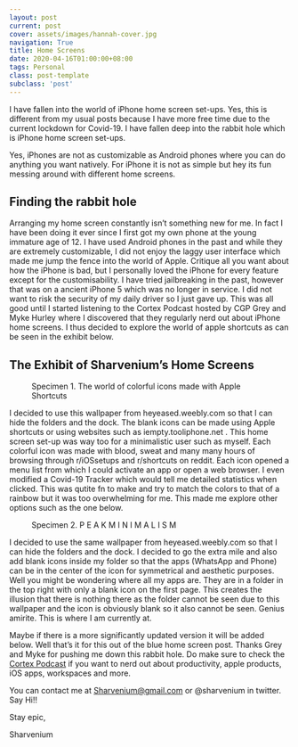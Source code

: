 ```yaml
---
layout: post
current: post
cover: assets/images/hannah-cover.jpg
navigation: True
title: Home Screens
date: 2020-04-16T01:00:00+08:00
tags: Personal
class: post-template
subclass: 'post'
---
```

I have fallen into the world of iPhone home screen set-ups. Yes, this is different from my usual posts because I have more free time due to the current lockdown for Covid-19. I have fallen deep into the rabbit hole which is iPhone home screen set-ups. 

Yes, iPhones are not as customizable as Android phones where you can do anything you want natively. For iPhone it is not as simple but hey its fun messing around with different home screens. 

## Finding the rabbit hole 

Arranging my home screen constantly isn’t something new for me. In fact I have been doing it ever since I first got my own phone at the young immature age of 12. I have used Android phones in the past and while they are extremely customizable, I did not enjoy the laggy user interface which made me jump the fence into the world of Apple. Critique all you want about how the iPhone is bad, but I personally loved the iPhone for every feature except for the customisability. I have tried jailbreaking in the past, however that was on a ancient iPhone 5 which was no longer in service. I did not want to risk the security of my daily driver so I just gave up. This was all good until I started listening to the Cortex Podcast hosted by CGP Grey and Myke Hurley where I discovered that they regularly nerd out about iPhone home screens. I thus decided to explore the world of apple shortcuts as can be seen in the exhibit below. 

## The Exhibit of Sharvenium’s Home Screens

<div class="wp-block-image">
  <figure class="aligncenter size-large"><img src="https://sharvenium.com/wp-content/uploads/2020/04/img_4338-231x500.png" alt="" class="wp-image-966" srcset="https://sharvenium.com/wp-content/uploads/2020/04/img_4338-231x500.png 231w, https://sharvenium.com/wp-content/uploads/2020/04/img_4338-139x300.png 139w, https://sharvenium.com/wp-content/uploads/2020/04/img_4338-768x1662.png 768w, https://sharvenium.com/wp-content/uploads/2020/04/img_4338-710x1536.png 710w, https://sharvenium.com/wp-content/uploads/2020/04/img_4338-400x866.png 400w, https://sharvenium.com/wp-content/uploads/2020/04/img_4338-800x1731.png 800w, https://sharvenium.com/wp-content/uploads/2020/04/img_4338.png 828w" sizes="(max-width: 231px) 100vw, 231px" /><figcaption>Specimen 1. The world of colorful icons made with Apple Shortcuts</figcaption></figure>
</div>

I decided to use this wallpaper from heyeased.weebly.com so that I can hide the folders and the dock. The blank icons can be made using Apple shortcuts or using websites such as iempty.tooliphone.net . This home screen set-up was way too for a minimalistic user such as myself. Each colorful icon was made with blood, sweat and many many hours of browsing through r/iOSsetups and r/shortcuts on reddit. Each icon opened a menu list from which I could activate an app or open a web browser. I even modified a Covid-19 Tracker which would tell me detailed statistics when clicked. This was qutite fn to make and try to match the colors to that of a rainbow but it was too overwhelming for me. This made me explore other options such as the one below. 

<div class="wp-block-image">
  <figure class="aligncenter size-large"><img src="https://sharvenium.com/wp-content/uploads/2020/04/img_8562ba217819-1-231x500.jpg" alt="" class="wp-image-967" srcset="https://sharvenium.com/wp-content/uploads/2020/04/img_8562ba217819-1-231x500.jpg 231w, https://sharvenium.com/wp-content/uploads/2020/04/img_8562ba217819-1-139x300.jpg 139w, https://sharvenium.com/wp-content/uploads/2020/04/img_8562ba217819-1-768x1662.jpg 768w, https://sharvenium.com/wp-content/uploads/2020/04/img_8562ba217819-1-710x1536.jpg 710w, https://sharvenium.com/wp-content/uploads/2020/04/img_8562ba217819-1-400x866.jpg 400w, https://sharvenium.com/wp-content/uploads/2020/04/img_8562ba217819-1-800x1731.jpg 800w, https://sharvenium.com/wp-content/uploads/2020/04/img_8562ba217819-1.jpg 828w" sizes="(max-width: 231px) 100vw, 231px" /><figcaption>Specimen 2. P E A K M I N I M A L I S M </figcaption></figure>
</div>

I decided to use the same wallpaper from heyeased.weebly.com so that I can hide the folders and the dock. I decided to go the extra mile and also add blank icons inside my folder so that the apps (WhatsApp and Phone) can be in the center of the icon for symmetrical and aesthetic purposes. Well you might be wondering where all my apps are. They are in a folder in the top right with only a blank icon on the first page. This creates the illusion that there is nothing there as the folder cannot be seen due to this wallpaper and the icon is obviously blank so it also cannot be seen. Genius amirite. This is where I am currently at. 

Maybe if there is a more significantly updated version it will be added below. Well that’s it for this out of the blue home screen post. Thanks Grey and Myke for pushing me down this rabbit hole. Do make sure to check the <a rel="noreferrer noopener" href="https://www.relay.fm/cortex" target="_blank">Cortex Podcast</a> if you want to nerd out about productivity, apple products, iOS apps, workspaces and more. 

You can contact me at Sharvenium@gmail.com or @sharvenium in twitter. Say Hi!!

Stay epic, 

Sharvenium